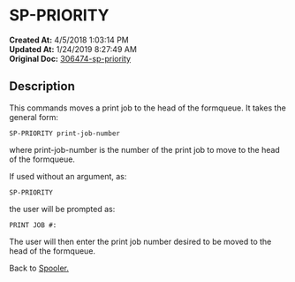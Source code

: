 # SP-PRIORITY

**Created At:** 4/5/2018 1:03:14 PM  
**Updated At:** 1/24/2019 8:27:49 AM  
**Original Doc:** [306474-sp-priority](https://docs.jbase.com/44205-spooler/306474-sp-priority)  


## Description 

This commands moves a print job to the head of the formqueue. It takes the general form:

```
SP-PRIORITY print-job-number
```

where print-job-number is the number of the print job to move to the head of the formqueue.



If used without an argument, as:

```
SP-PRIORITY
```

the user will be prompted as:

```
PRINT JOB #:
```

The user will then enter the print job number desired to be moved to the head of the formqueue.

Back to [Spooler.](jbase-spooler)
